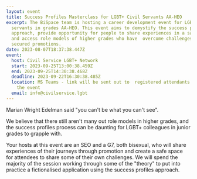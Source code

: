 ```yaml
---
layout: event
title: Success Profiles Masterclass for LGBT+ Civil Servants AA-HEO
excerpt: The BiSpace team is hosting a career development event for LGBT+ civil
  servants in grades AA-HEO. This event aims to demystify the success profiles
  approach, provide opportunity for people to share experiences in a safe space,
  and access role models of higher grades who have  overcome challenges and
  secured promotions.
date: 2023-08-07T18:37:38.447Z
event:
  host: Civil Service LGBT+ Network
  start: 2023-09-25T13:00:38.459Z
  end: 2023-09-25T14:30:38.468Z
  deadline: 2023-09-22T16:30:38.485Z
  location: MS Teams - link will be sent out to  registered attendants 48h before
    the event
  email: info@civilservice.lgbt
---
```

M﻿arian Wright Edelman said "you can't be what you can't see".

We believe that there still aren't many out role models in higher grades, and the success profiles process can be daunting for LGBT+ colleagues in junior grades to grapple with. 

Your hosts at this event are an SEO and a G7, both  bisexual, who will share experiences of their journeys through promotion and create a safe space for attendees to share some of their own challenges. We will  spend the majority of the session working through some of the "theory" to put into practice a fictionalised application using the success profiles approach.